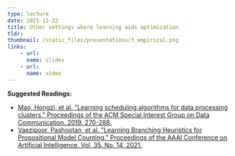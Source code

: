```yaml
---
type: lecture
date: 2021-11-22
title: Other settings where learning aids optimization
tldr: 
thumbnail: /static_files/presentations/3_empirical.png
links: 
    - url: 
      name: slides
    - url:  
      name: video
---
```

**Suggested Readings:**
- [Mao, Hongzi, et al. "Learning scheduling algorithms for data processing clusters." Proceedings of the ACM Special Interest Group on Data Communication. 2019. 270-288.](https://dl.acm.org/doi/abs/10.1145/3341302.3342080)
- [Vaezipoor, Pashootan, et al. "Learning Branching Heuristics for Propositional Model Counting." Proceedings of the AAAI Conference on Artificial Intelligence. Vol. 35. No. 14. 2021.](https://ojs.aaai.org/index.php/AAAI/article/view/17474)
